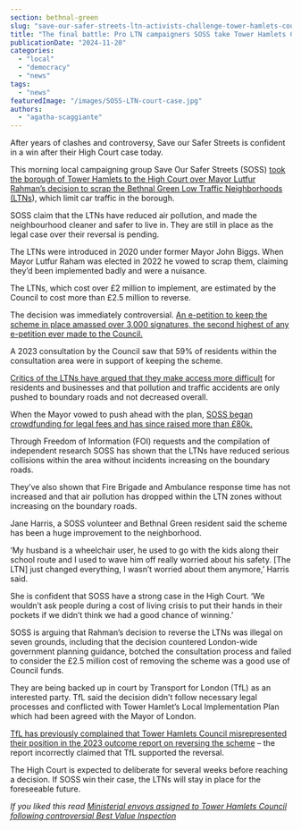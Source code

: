 ```yaml
---
section: bethnal-green
slug: "save-our-safer-streets-ltn-activists-challenge-tower-hamlets-council-in-high-court"
title: "The final battle: Pro LTN campaigners SOSS take Tower Hamlets Council to High Court"
publicationDate: "2024-11-20"
categories: 
  - "local"
  - "democracy"
  - "news"
tags: 
  - "news"
featuredImage: "/images/SOSS-LTN-court-case.jpg"
authors: 
  - "agatha-scaggiante"
---
```


After years of clashes and controversy, Save our Safer Streets is confident in a win after their High Court case today.

This morning local campaigning group Save Our Safer Streets (SOSS) [took the borough of Tower Hamlets to the High Court over Mayor Lutfur Rahman’s decision to scrap the Bethnal Green Low Traffic Neighborhoods (LTNs](https://www.theguardian.com/uk-news/2024/nov/20/safety-activists-take-tower-hamlets-mayor-to-court-over-low-traffic-neighbourhoods-ltn-reversal)), which limit car traffic in the borough. 

SOSS claim that the LTNs have reduced air pollution, and made the neighbourhood cleaner and safer to live in. They are still in place as the legal case over their reversal is pending. 

The LTNs were introduced in 2020 under former Mayor John Biggs. When Mayor Lutfur Raham was elected in 2022 he vowed to scrap them, claiming they’d been implemented badly and were a nuisance. 

The LTNs, which cost over £2 million to implement, are estimated by the Council to cost more than £2.5 million to reverse. 

The decision was immediately controversial. [An e-petition to keep the scheme in place amassed over 3,000 signatures, the second highest of any e-petition ever made to the Council.](https://romanroadlondon.com/save-our-safer-streets-petition-rejected-tower-hamlets/) 

A 2023 consultation by the Council saw that 59% of residents within the consultation area were in support of keeping the scheme. 

[Critics of the LTNs have argued that they make access more difficult](https://romanroadlondon.com/liveable-streets-case-for-reversal-tower-hamlets/) for residents and businesses and that pollution and traffic accidents are only pushed to boundary roads and not decreased overall. 

When the Mayor vowed to push ahead with the plan, [SOSS began crowdfunding for legal fees and has since raised more than £80k.](https://romanroadlondon.com/low-traffic-neighbourhoods-tower-hamlets-lutfur-rahman-court-case/) 

Through Freedom of Information (FOI) requests and the compilation of independent research SOSS has shown that the LTNs have reduced serious collisions within the area without incidents increasing on the boundary roads. 

They’ve also shown that Fire Brigade and Ambulance response time has not increased and that air pollution has dropped within the LTN zones without increasing on the boundary roads. 

Jane Harris, a SOSS volunteer and Bethnal Green resident said the scheme has been a huge improvement to the neighborhood. 

‘My husband is a wheelchair user, he used to go with the kids along their school route and I used to wave him off really worried about his safety. \[The LTN\] just changed everything, I wasn’t worried about them anymore,’ Harris said.

She is confident that SOSS have a strong case in the High Court. ‘We wouldn’t ask people during a cost of living crisis to put their hands in their pockets if we didn’t think we had a good chance of winning.’ 

SOSS is arguing that Rahman’s decision to reverse the LTNs was illegal on seven grounds, including that the decision countered London-wide government planning guidance, botched the consultation process and failed to consider the £2.5 million cost of removing the scheme was a good use of Council funds. 

They are being backed up in court by Transport for London (TfL) as an interested party. TfL said the decision didn’t follow necessary legal processes and conflicted with Tower Hamlet’s Local Implementation Plan which had been agreed with the Mayor of London. 

[TfL has previously complained that Tower Hamlets Council misrepresented their position in the 2023 outcome report on reversing the scheme](https://romanroadlondon.com/tower-hamlets-council-misrepresent-tfl-position-liveable-streets-ltns/) – the report incorrectly claimed that TfL supported the reversal. 

The High Court is expected to deliberate for several weeks before reaching a decision. If SOSS win their case, the LTNs will stay in place for the foreseeable future. 

_If you liked this read [Ministerial envoys assigned to Tower Hamlets Council following controversial Best Value Inspection](https://whitechapellondon.co.uk/best-value-inspection-assigns-minister-envoy-lutfur-rahman-tower-hamlets/)_
